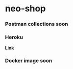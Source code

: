 # neo-shop

### Postman collections soon

### Heroku
**[Link](https://neo-shop.herokuapp.com/)**

### Docker image soon